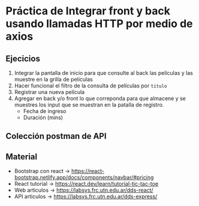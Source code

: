 # Práctica de Integrar front y back usando llamadas HTTP por medio de axios

## Ejecicios
1. Integrar la pantalla de inicio para que consulte al back las películas y las muestre en la grilla de películas
2. Hacer funcional el filtro de la consulta de películas por `titulo`
3. Registrar una nueva película
4. Agregar en back y/o front lo que correponda para que almacene y se muestres los input que se muestran en la patalla de registro. 
    - Fecha de ingreso
    - Duración (mins)

## Colección postman de API 


## Material
- Bootstrap con react -> https://react-bootstrap.netlify.app/docs/components/navbar/#pricing
- React tutorial -> https://react.dev/learn/tutorial-tic-tac-toe
- Web articulos -> https://labsys.frc.utn.edu.ar/dds-react/ 
- API articulos -> https://labsys.frc.utn.edu.ar/dds-express/
